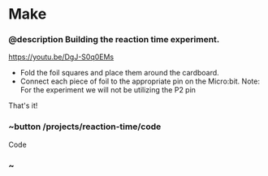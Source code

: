 # Make

### @description Building the reaction time experiment.

https://youtu.be/DgJ-S0q0EMs

* Fold the foil squares and place them around the cardboard.
*  Connect each piece of foil to the appropriate pin on the Micro:bit. Note: For the experiment we will not be utilizing the P2 pin

That's it!

### ~button /projects/reaction-time/code

Code

### ~

